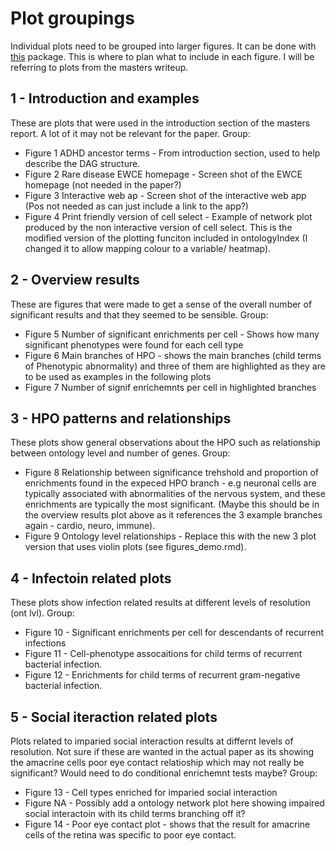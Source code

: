 # Plot groupings
Individual plots need to be grouped into larger figures. It can be done with
[this](https://patchwork.data-imaginist.com/) package. This is where to plan
what to include in each figure. I will be referring to plots from the masters
writeup.

## 1 - Introduction and examples
These are plots that were used in the introduction section of the masters report.
A lot of it may not be relevant for the paper.
Group:
* Figure 1 ADHD ancestor terms - From introduction section, used to help describe
the DAG structure.
* Figure 2 Rare disease EWCE homepage - Screen shot of the EWCE homepage (not
needed in the paper?)
* Figure 3 Interactive web ap - Screen shot of the interactive web app (Pos not
needed as can just include a link to the app?)
* Figure 4 Print friendly version of cell select - Example of network plot produced
by the non interactive version of cell select. This is the modified version of the
plotting funciton included in ontologyIndex (I changed it to allow mapping colour
to a variable/ heatmap).

## 2 - Overview results
These are figures that were made to get a sense of the overall number of significant
results and that they seemed to be sensible.
Group:
* Figure 5 Number of significant enrichments per cell - Shows how many significant
phenotypes were found for each cell type
* Figure 6 Main branches of HPO - shows the main branches (child terms of
Phenotypic abnormality) and three of them are highlighted as they are to be used as
examples in the following plots
* Figure 7 Number of signif enrichemnts per cell in highlighted branches

## 3 - HPO patterns and relationships
These plots show general observations about the HPO such as relationship between
ontology level and number of genes.
Group:
* Figure 8 Relationship between significance trehshold and proportion of enrichments
found in the expeced HPO branch - e.g neuronal cells are typically associated with
abnormalities of the nervous system, and these enrichments are typically the most
significant. (Maybe this should be in the overview results plot above as it
references  the 3 example branches again - cardio, neuro, immune).
* Figure 9 Ontology level relationships - Replace this with the new 3 plot version
that uses violin plots (see figures_demo.rmd).

## 4 - Infectoin related plots
These plots show infection related results at different levels of resolution (ont lvl).
Group:
* Figure 10 - Significant enrichments per cell for descendants of recurrent infections
* Figure 11 - Cell-phenotype assocaitions for child terms of recurrent bacterial infection.
* Figure 12 - Enrichments for child terms of recurrent gram-negative bacterial infection.


## 5 - Social iteraction related plots
Plots related to imparied social interaction results at differnt levels of resolution.
Not sure if these are wanted in the actual paper as its showing the amacrine cells
poor eye contact relatioship which may not really be significant? Would need to do
conditional enrichemnt tests maybe?
Group:
* Figure 13 - Cell types enriched for imparied social interaction
* Figure NA - Possibly add a ontology network plot here showing impaired social
interactoin with its child terms branching off it?
* Figure 14 - Poor eye contact plot - shows that the result for amacrine cells of
the retina was specific to poor eye contact.


